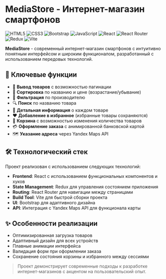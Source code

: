 # MediaStore - Интернет-магазин смартфонов

![HTML5](https://img.shields.io/badge/HTML5-E34F26?style=for-the-badge&logo=html5&logoColor=white)
![CSS3](https://img.shields.io/badge/CSS3-1572B6?style=for-the-badge&logo=css3&logoColor=white)
![Bootstrap](https://img.shields.io/badge/Bootstrap-7952B3?style=for-the-badge&logo=bootstrap&logoColor=white)
![JavaScript](https://img.shields.io/badge/JavaScript-F7DF1E?style=for-the-badge&logo=javascript&logoColor=black)
![React](https://img.shields.io/badge/React-61DAFB?style=for-the-badge&logo=react&logoColor=black)
![React Router](https://img.shields.io/badge/React_Router-CA4245?style=for-the-badge&logo=react-router&logoColor=white)
![Redux](https://img.shields.io/badge/Redux-764ABC?style=for-the-badge&logo=redux&logoColor=white)
![Vite](https://img.shields.io/badge/Vite-646CFF?style=for-the-badge&logo=vite&logoColor=white)

**MediaStore** - современный интернет-магазин смартфонов с интуитивно понятным интерфейсом и широким функционалом, разработанный с использованием передовых технологий.

## 🚀 Ключевые функции

- 📱 **Вывод товаров** с возможностью пагинации
- 🔄 **Сортировка** по названию и цене (возрастание/убывание)
- 🎯 **Фильтрация** по производителю
- 🔍 **Поиск** по названию товара
- 📖 **Детальная информация** о каждом товаре
- ❤️ **Добавление в избранное** (избранные товары сохраняются)
- 🛒 **Корзина** с возможностью изменения количества товаров
- 💳 **Оформление заказа** с анимированной банковской картой
- 🗺️ **Указание адреса** через Yandex Maps API

## 🛠️ Технологический стек

Проект реализован с использованием следующих технологий:

- **Frontend**: React с использованием функциональных компонентов и хуков
- **State Management**: Redux для управления состоянием приложения
- **Routing**: React Router для навигации между страницами
- **Build Tool**: Vite для быстрой сборки проекта
- **UI**: Bootstrap для адаптивного дизайна
- **API**: Интеграция с Yandex Maps API для функционала карты

## ✨ Особенности реализации

- Оптимизированная загрузка товаров
- Адаптивный дизайн для всех устройств
- Плавные анимации интерфейса
- Валидация форм при оформлении заказа
- Сохранение состояния корзины и избранного между сессиями

> Проект демонстрирует современные подходы к разработке интернет-магазинов с акцентом на пользовательский опыт.